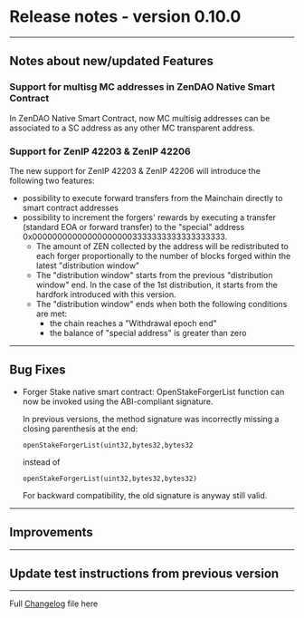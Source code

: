 # Release notes - version 0.10.0

---

## Notes about new/updated Features

### Support for multisg MC addresses in ZenDAO Native Smart Contract

In ZenDAO Native Smart Contract, now MC multisig addresses can be associated to a SC address as any other MC transparent address.

### Support for ZenIP 42203 & ZenIP 42206

The new support for ZenIP 42203 & ZenIP 42206 will introduce the following two features:

- possibility to execute forward transfers from the Mainchain directly to smart contract addresses
- possibility to increment the forgers' rewards by executing a transfer (standard EOA or forward transfer) to the "special" address 0x000000000000000000003333333333333333333.
  - The amount of ZEN collected by the address will be redistributed to each forger proportionally to the number of blocks forged within the latest "distribution window"
  - The "distribution window" starts from the previous "distribution window" end. In the case of the 1st distribution, it starts from the hardfork introduced with this version.
  - The "distribution window" ends when both the following conditions are met:
    - the chain reaches a "Withdrawal epoch end"
    - the balance of "special address" is greater than zero

---
## Bug Fixes
- Forger Stake native smart contract: OpenStakeForgerList function can now be invoked using the ABI-compliant signature.

  In previous versions, the method signature was incorrectly missing a closing parenthesis at the end:
  ```
  openStakeForgerList(uint32,bytes32,bytes32
  ```
  instead of
  ```
  openStakeForgerList(uint32,bytes32,bytes32)
  ```

  For backward compatibility, the old signature is anyway still valid.

---

## Improvements
 
---
## Update test instructions from previous version


---
Full [Changelog](/CHANGELOG.md) file here

